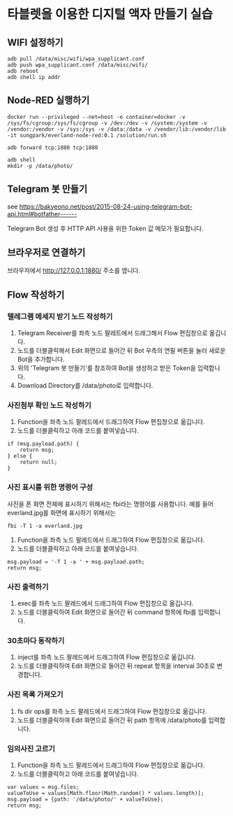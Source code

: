 # 타블렛을 이용한 디지털 액자 만들기 실습

## WIFI 설정하기

```
adb pull /data/misc/wifi/wpa_supplicant.conf
adb push wpa_supplicant.conf /data/misc/wifi/
adb reboot
adb shell ip addr
```

## Node-RED 실행하기

```
docker run --privileged --net=host -e container=docker -v /sys/fs/cgroup:/sys/fs/cgroup -v /dev:/dev -v /system:/system -v /vendor:/vendor -v /sys:/sys -v /data:/data -v /vendor/lib:/vendor/lib -it sungpark/everland-node-red:0.1 /solution/run.sh

adb forward tcp:1880 tcp:1880

adb shell
mkdir -p /data/photo/
```

## Telegram 봇 만들기

see https://bakyeono.net/post/2015-08-24-using-telegram-bot-api.html#botfather------

Telegram Bot 생성 후 HTTP API 사용을 위한 Token 값 메모가 필요합니다.

## 브라우저로 연결하기

브라우저에서 http://127.0.0.1:1880/ 주소를 엽니다.

## Flow 작성하기

### 텔레그램 메세지 받기 노드 작성하기

1. Telegram Receiver를 좌측 노드 팔레트에서 드래그해서 Flow 편집창으로 옮깁니다.
1. 노드를 더블클릭해서 Edit 화면으로 들어간 뒤 Bot 우측의 연필 버튼을 눌러 새로운 Bot을 추가합니다.
1. 위의 'Telegram 봇 만들기'를 참조하여 Bot을 생성하고 받은 Token을 입력합니다.
1. Download Directory를 /data/photo로 입력합니다.

### 사진첨부 확인 노드 작성하기

1. Function을 좌측 노드 팔레드에서 드래그하여 Flow 편집창으로 옮깁니다.
1. 노드를 더블클릭하고 아래 코드를 붙여넣습니다.

```
if (msg.payload.path) {
    return msg;
} else {
    return null;
}
```

### 사진 표시를 위한 명령어 구성
사진을 폰 화면 전체에 표시하기 위해서는 fbi라는 명령어를 사용합니다. 예를 들어 everland.jpg를 화면에 표시하기 위해서는

```
fbi -T 1 -a everland.jpg
```

1. Function을 좌측 노드 팔레드에서 드래그하여 Flow 편집창으로 옮깁니다.
1. 노드를 더블클릭하고 아래 코드를 붙여넣습니다.

```
msg.payload = '-T 1 -a ' + msg.payload.path;
return msg;
```

### 사진 출력하기

1. exec를 좌측 노드 팔레드에서 드래그하여 Flow 편집창으로 옮깁니다.
1. 노드를 더블클릭하여 Edit 화면으로 들어간 뒤 command 항목에 fbi를 입력합니다.

### 30초마다 동작하기

1. inject를 좌측 노드 팔레드에서 드래그하여 Flow 편집창으로 옮깁니다.
1. 노드를 더블클릭하여 Edit 화면으로 들어간 뒤 repeat 항목을 interval 30초로 변경합니다.

### 사진 목록 가져오기

1. fs dir ops를 좌측 노드 팔레드에서 드래그하여 Flow 편집창으로 옮깁니다.
1. 노드를 더블클릭하여 Edit 화면으로 들어간 뒤 path 항목에 /data/photo를 입력합니다.

### 임의사진 고르기

1. Function을 좌측 노드 팔레드에서 드래그하여 Flow 편집창으로 옮깁니다.
1. 노드를 더블클릭하고 아래 코드를 붙여넣습니다.

```
var values = msg.files;
valueToUse = values[Math.floor(Math.random() * values.length)];
msg.payload = {path: '/data/photo/' + valueToUse};
return msg;
```
